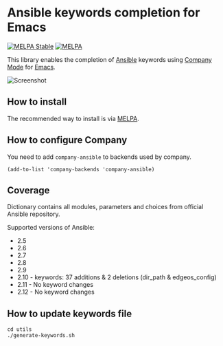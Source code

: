 # Ansible keywords completion for Emacs
[![MELPA Stable](http://stable.melpa.org/packages/company-ansible-badge.svg)](http://stable.melpa.org/#/company-ansible)
[![MELPA](http://melpa.org/packages/company-ansible-badge.svg)](http://melpa.org/#/company-ansible)

This library enables the completion of [Ansible](https://github.com/ansible/ansible) keywords
using [Company Mode](https://github.com/company-mode/company-mode) for [Emacs](https://www.gnu.org/software/emacs/).

![Screenshot](/docs/screen.png "")

## How to install
The recommended way to install is via [MELPA](https://github.com/milkypostman/melpa#usage).

## How to configure Company
You need to add `company-ansible` to backends used by company.
```
(add-to-list 'company-backends 'company-ansible)
```

## Coverage
Dictionary contains all modules, parameters and choices from official Ansible repository.

Supported versions of Ansible:
* 2.5
* 2.6
* 2.7
* 2.8
* 2.9
* 2.10 - keywords: 37 additions & 2 deletions (dir_path & edgeos_config)
* 2.11 - No keyword changes
* 2.12 - No keyword changes

## How to update keywords file
```
cd utils
./generate-keywords.sh
```
